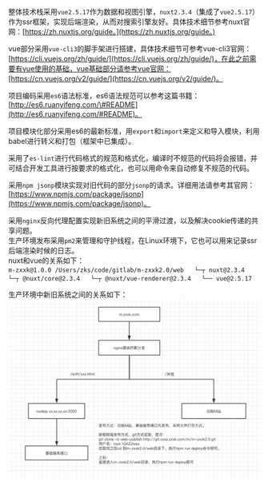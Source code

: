整体技术栈采用`vue2.5.17`作为数据和视图引擎，`nuxt2.3.4`（集成了`vue2.5.17`）作为ssr框架，实现后端渲染，从而对搜索引擎友好。具体技术细节参考nuxt官网：[https://zh.nuxtjs.org/guide。](https://zh.nuxtjs.org/guide。)

vue部分采用`vue-cli3`的脚手架进行搭建，具体技术细节可参考vue-cli3官网：[https://cli.vuejs.org/zh/guide/](https://cli.vuejs.org/zh/guide/)，在此之前需要有vue使用的基础，vue基础部分请参考vue官网：[https://cn.vuejs.org/v2/guide/](https://cn.vuejs.org/v2/guide/)。

项目编码采用`es6`语法标准，es6语法规范可以参考这篇书籍：[http://es6.ruanyifeng.com/\#README](http://es6.ruanyifeng.com/#README)。

项目模块化部分采用es6的最新标准，用`export`和`import`来定义和导入模块，利用babel进行转义和打包（框架中已集成）。

采用了`es-lint`进行代码格式的规范和格式化，编译时不规范的代码将会报错，并可结合开发工具进行按要求的格式化，也可以用命令来自动修复不规范的代码。

采用`npm jsonp`模块实现对旧代码的部分`jsonp`的请求。详细用法请参考其官网：[https://www.npmjs.com/package/jsonp](https://www.npmjs.com/package/jsonp)。

采用`nginx`反向代理配置实现新旧系统之间的平滑过渡，以及解决cookie传递的共享问题。  
生产环境发布采用`pm2`来管理和守护线程，在Linux环境下，它也可以用来记录ssr后端渲染时候的日志。  
nuxt和vue的关系如下：  
`m-zxxk@1.0.0 /Users/zks/code/gitlab/m-zxxk2.0/web  
└─┬ nuxt@2.3.4  
  └─┬ @nuxt/core@2.3.4  
    └─┬ @nuxt/vue-renderer@2.3.4  
      └── vue@2.5.17`

生产环境中新旧系统之间的关系如下：  
![](../assets/img/m-zxxk2.0-network.jpg)

